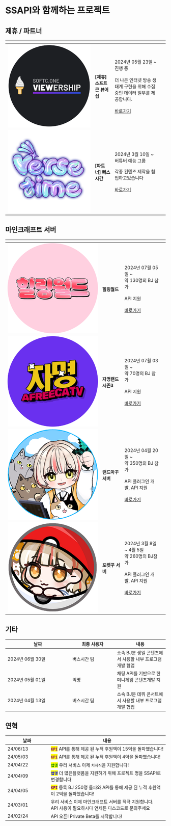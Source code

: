 # SSAPI와 함께하는 프로젝트

## 제휴 / 파트너

<table data-view="cards"><thead><tr><th></th><th></th><th></th><th data-hidden data-card-target data-type="content-ref"></th></tr></thead><tbody><tr><td><img src="../.gitbook/assets/소프트콘 로고" alt=""></td><td><h4><strong>[제휴] 소프트콘 뷰어십</strong></h4></td><td>2024년 05월 23일 ~<br>진행 중<br><br>더 나은 인터넷 방송 생태계 구현을 위해 수집중인 데이터 일부를 제공합니다.<br><br><a href="https://viewership.softc.one/">바로가기</a></td><td></td></tr><tr><td><img src="../.gitbook/assets/버스시간 로고" alt="" data-size="original"></td><td><h4><strong>[파트너] 뻐스시간</strong></h4></td><td><p>2024년 3월 10일 ~<br>버튜버 예능 그룹</p><p></p><p>각종 컨텐츠 제작을 협업하고있습니다<br><br><a href="https://bj.afreecatv.com/versetime">바로가기</a></p></td><td></td></tr></tbody></table>

## 마인크래프트 서버

<table data-view="cards"><thead><tr><th></th><th></th><th></th><th data-hidden data-card-target data-type="content-ref"></th></tr></thead><tbody><tr><td><img src="../.gitbook/assets/gjm0211 (1).png" alt=""></td><td><h4>힐링월드</h4></td><td>2024년 07월 05일 ~<br>약 130명의 BJ 참가<br><br>API 지원<br><br><a href="https://bj.afreecatv.com/tmlarhf155">바로가기</a></td><td></td></tr><tr><td><img src="../.gitbook/assets/gjm0211.png" alt=""></td><td><h4><strong>자명랜드 시즌3</strong></h4></td><td>2024년 07월 03일 ~  <br>약  70명의  BJ 참가<br><br>API 지원<br><br><a href="https://bj.afreecatv.com/gjm0211">바로가기</a></td><td></td></tr><tr><td><img src="../.gitbook/assets/랜드마꾸 로고" alt=""></td><td><h4><strong>랜드마꾸 서버</strong></h4></td><td>2024년 04월 20일 ~<br>약  350명의  BJ 참가<br><br> API 플러그인 개발, API 지원<br><br><a href="https://bj.afreecatv.com/ziyom2">바로가기</a></td><td></td></tr><tr><td><img src="../.gitbook/assets/포켓꾸 로고" alt=""></td><td><h4><strong>포켓꾸 서버</strong></h4></td><td>2024년 3월 8일 ~ 4월 5일<br>약 260명의 BJ참가<br><br>API 플러그인 개발, API 지원<br><br><a href="https://bj.afreecatv.com/ziyom2">바로가기</a></td><td></td></tr></tbody></table>

## 기타

<table><thead><tr><th width="190">날짜</th><th width="126">최종 사용자</th><th>내용</th></tr></thead><tbody><tr><td>2024년 06월 30일</td><td>버스시간 팀</td><td>소속 BJ분 생일 콘텐츠에서 사용할 내부 프로그램 개발 협업</td></tr><tr><td>2024년 05월 01일</td><td>익명</td><td>채팅 API를 기반으로 한 미니게임 콘텐츠개발 지원</td></tr><tr><td>2024년 04월 13일</td><td>버스시간 팀</td><td>소속 BJ분 데뷔 콘서트에서 사용할 내부 프로그램 개발 협업</td></tr></tbody></table>



## 연혁

<table><thead><tr><th width="122">날짜</th><th>내용 </th></tr></thead><tbody><tr><td>24/06/13</td><td><mark style="color:purple;"><strong><code>KPI</code></strong></mark> API를 통해 제공 된 누적 후원액이 15억을 돌파했습니다!</td></tr><tr><td>24/05/03</td><td><mark style="color:purple;"><strong><code>KPI</code></strong></mark> API를 통해 제공 된 누적 후원액이 4억을 돌파했습니다!</td></tr><tr><td>24/04/22</td><td><mark style="color:green;"><strong><code>업뎃</code></strong></mark> 우리 서비스 이제 <code>치지직</code>을 지원합니다!</td></tr><tr><td>24/04/09</td><td><mark style="color:blue;"><strong><code>업뎃</code></strong></mark> 더 많은플랫폼을 지원하기 위해 프로젝트 명을 SSAPI로 변경합니다</td></tr><tr><td>24/04/05</td><td><mark style="color:purple;"><strong><code>KPI</code></strong></mark> 등록 BJ 250명 돌파와 API를 통해 제공 된 누적 후원액이 2억을 돌파했습니다!</td></tr><tr><td>24/03/01</td><td>우리 서비스 이제 마인크래프트 서버를 적극 지원합니다.<br>API 사용이 필요하시다 언제든 디스코드로 문의주세요</td></tr><tr><td>24/02/24</td><td>API 오픈! Private Beta를 시작합니다!</td></tr></tbody></table>

